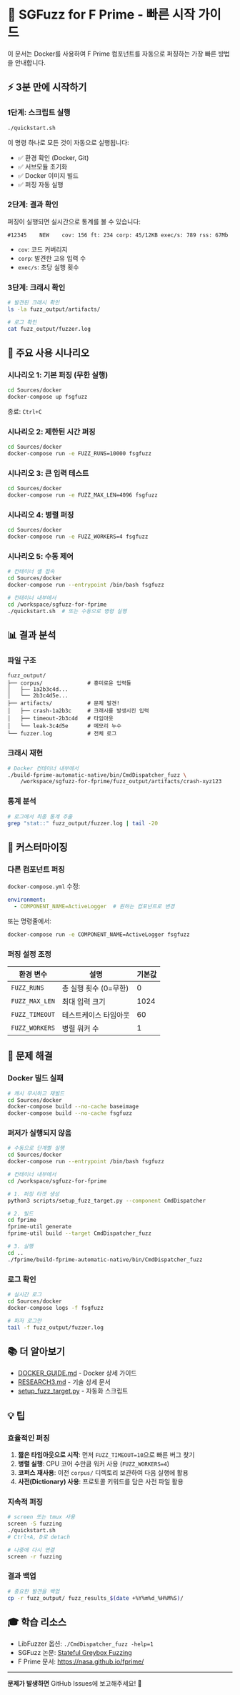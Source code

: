 # 🚀 SGFuzz for F Prime - 빠른 시작 가이드

이 문서는 Docker를 사용하여 F Prime 컴포넌트를 자동으로 퍼징하는 가장 빠른 방법을 안내합니다.

## ⚡ 3분 만에 시작하기

### 1단계: 스크립트 실행

```bash
./quickstart.sh
```

이 명령 하나로 모든 것이 자동으로 실행됩니다:
- ✅ 환경 확인 (Docker, Git)
- ✅ 서브모듈 초기화
- ✅ Docker 이미지 빌드
- ✅ 퍼징 자동 실행

### 2단계: 결과 확인

퍼징이 실행되면 실시간으로 통계를 볼 수 있습니다:

```
#12345    NEW    cov: 156 ft: 234 corp: 45/12KB exec/s: 789 rss: 67Mb
```

- `cov`: 코드 커버리지
- `corp`: 발견한 고유 입력 수
- `exec/s`: 초당 실행 횟수

### 3단계: 크래시 확인

```bash
# 발견된 크래시 확인
ls -la fuzz_output/artifacts/

# 로그 확인
cat fuzz_output/fuzzer.log
```

## 🎯 주요 사용 시나리오

### 시나리오 1: 기본 퍼징 (무한 실행)

```bash
cd Sources/docker
docker-compose up fsgfuzz
```

종료: `Ctrl+C`

### 시나리오 2: 제한된 시간 퍼징

```bash
cd Sources/docker
docker-compose run -e FUZZ_RUNS=10000 fsgfuzz
```

### 시나리오 3: 큰 입력 테스트

```bash
cd Sources/docker
docker-compose run -e FUZZ_MAX_LEN=4096 fsgfuzz
```

### 시나리오 4: 병렬 퍼징

```bash
cd Sources/docker
docker-compose run -e FUZZ_WORKERS=4 fsgfuzz
```

### 시나리오 5: 수동 제어

```bash
# 컨테이너 셸 접속
cd Sources/docker
docker-compose run --entrypoint /bin/bash fsgfuzz

# 컨테이너 내부에서
cd /workspace/sgfuzz-for-fprime
./quickstart.sh  # 또는 수동으로 명령 실행
```

## 📊 결과 분석

### 파일 구조

```
fuzz_output/
├── corpus/              # 흥미로운 입력들
│   ├── 1a2b3c4d...
│   └── 2b3c4d5e...
├── artifacts/           # 문제 발견!
│   ├── crash-1a2b3c     # 크래시를 발생시킨 입력
│   ├── timeout-2b3c4d   # 타임아웃
│   └── leak-3c4d5e      # 메모리 누수
└── fuzzer.log           # 전체 로그
```

### 크래시 재현

```bash
# Docker 컨테이너 내부에서
./build-fprime-automatic-native/bin/CmdDispatcher_fuzz \
    /workspace/sgfuzz-for-fprime/fuzz_output/artifacts/crash-xyz123
```

### 통계 분석

```bash
# 로그에서 최종 통계 추출
grep "stat::" fuzz_output/fuzzer.log | tail -20
```

## 🔧 커스터마이징

### 다른 컴포넌트 퍼징

`docker-compose.yml` 수정:

```yaml
environment:
  - COMPONENT_NAME=ActiveLogger  # 원하는 컴포넌트로 변경
```

또는 명령줄에서:

```bash
docker-compose run -e COMPONENT_NAME=ActiveLogger fsgfuzz
```

### 퍼징 설정 조정

| 환경 변수 | 설명 | 기본값 |
|-----------|------|--------|
| `FUZZ_RUNS` | 총 실행 횟수 (0=무한) | 0 |
| `FUZZ_MAX_LEN` | 최대 입력 크기 | 1024 |
| `FUZZ_TIMEOUT` | 테스트케이스 타임아웃 | 60 |
| `FUZZ_WORKERS` | 병렬 워커 수 | 1 |

## 🐛 문제 해결

### Docker 빌드 실패

```bash
# 캐시 무시하고 재빌드
cd Sources/docker
docker-compose build --no-cache baseimage
docker-compose build --no-cache fsgfuzz
```

### 퍼저가 실행되지 않음

```bash
# 수동으로 단계별 실행
cd Sources/docker
docker-compose run --entrypoint /bin/bash fsgfuzz

# 컨테이너 내부에서
cd /workspace/sgfuzz-for-fprime

# 1. 퍼징 타겟 생성
python3 scripts/setup_fuzz_target.py --component CmdDispatcher

# 2. 빌드
cd fprime
fprime-util generate
fprime-util build --target CmdDispatcher_fuzz

# 3. 실행
cd ..
./fprime/build-fprime-automatic-native/bin/CmdDispatcher_fuzz
```

### 로그 확인

```bash
# 실시간 로그
cd Sources/docker
docker-compose logs -f fsgfuzz

# 퍼저 로그만
tail -f fuzz_output/fuzzer.log
```

## 📚 더 알아보기

- [DOCKER_GUIDE.md](Sources/docker/DOCKER_GUIDE.md) - Docker 상세 가이드
- [RESEARCH3.md](docs/RESEARCH3.md) - 기술 상세 문서
- [setup_fuzz_target.py](scripts/setup_fuzz_target.py) - 자동화 스크립트

## 💡 팁

### 효율적인 퍼징

1. **짧은 타임아웃으로 시작**: 먼저 `FUZZ_TIMEOUT=10`으로 빠른 버그 찾기
2. **병렬 실행**: CPU 코어 수만큼 워커 사용 (`FUZZ_WORKERS=4`)
3. **코퍼스 재사용**: 이전 `corpus/` 디렉토리 보관하여 다음 실행에 활용
4. **사전(Dictionary) 사용**: 프로토콜 키워드를 담은 사전 파일 활용

### 지속적 퍼징

```bash
# screen 또는 tmux 사용
screen -S fuzzing
./quickstart.sh
# Ctrl+A, D로 detach

# 나중에 다시 연결
screen -r fuzzing
```

### 결과 백업

```bash
# 중요한 발견을 백업
cp -r fuzz_output/ fuzz_results_$(date +%Y%m%d_%H%M%S)/
```

## 🎓 학습 리소스

- LibFuzzer 옵션: `./CmdDispatcher_fuzz -help=1`
- SGFuzz 논문: [Stateful Greybox Fuzzing](docs/Stateful%20Greybox%20Fuzzing.pdf)
- F Prime 문서: https://nasa.github.io/fprime/

---

**문제가 발생하면** GitHub Issues에 보고해주세요! 🙏

